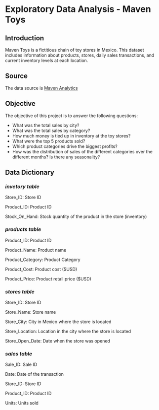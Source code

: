 # Exploratory Data Analysis - Maven Toys #


## Introduction ##
Maven Toys is a fictitious chain of toy stores in Mexico. This dataset includes information about products, stores, daily sales transactions, and current inventory levels at each location. 

## Source ##
The data source is [Maven Analytics]( https://www.mavenanalytics.io/data-playground)

## Objective ##
The objective of this project is to answer the following questions:
-	What was the total sales by city?
-	What was the total sales by category?
-	How much money is tied up in inventory at the toy stores?
-	What were the top 5 products sold? 
-	Which product categories drive the biggest profits?
-	How was the distribution of sales of the different categories over the different months? Is there any seasonality?

## Data Dictionary ##

### **_invetory table_** ###

Store_ID:	Store ID

Product_ID:	Product ID

Stock_On_Hand:	Stock quantity of the product in the store (inventory)



### **_products table_** ###


Product_ID:	Product ID

Product_Name:	Product name

Product_Category:	Product Category

Product_Cost:	Product cost ($USD)

Product_Price:	Product retail price ($USD)





### **_stores table_** ###

Store_ID:	Store ID

Store_Name:	Store name

Store_City:	City in Mexico where the store is located

Store_Location:	Location in the city where the store is located

Store_Open_Date:	Date when the store was opened



### **_sales table_** ###

Sale_ID:	Sale ID

Date:	Date of the transaction

Store_ID:	Store ID

Product_ID:	Product ID

Units:	Units sold




